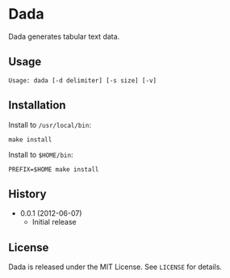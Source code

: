 Dada
====

Dada generates tabular text data.


Usage
-----

    Usage: dada [-d delimiter] [-s size] [-v]


Installation
------------

Install to `/usr/local/bin`:

    make install

Install to `$HOME/bin`:

    PREFIX=$HOME make install


History
-------

  - 0.0.1 (2012-06-07)
    - Initial release


License
-------

Dada is released under the MIT License. See `LICENSE` for details.

